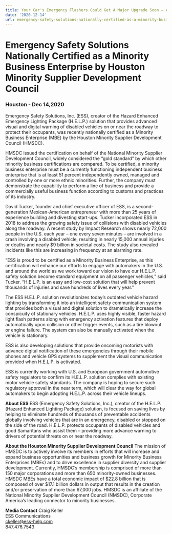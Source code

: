 ```yaml
---
title: Your Car's Emergency Flashers Could Get A Major Upgrade Soon — And Here's Why
date: '2020-12-14'
url: emergency-safety-solutions-nationally-certified-as-a-minority-business-enterprise-by-houston-minority-supplier-development-council
---
```

# Emergency Safety Solutions Nationally Certified as a Minority Business Enterprise by Houston Minority Supplier Development Council
### Houston - Dec 14,2020 

Emergency Safety Solutions, Inc. (ESS), creator of the Hazard Enhanced Emergency Lighting Package (H.E.L.P.) solution that provides advanced visual and digital warning of disabled vehicles on or near the roadway to protect their occupants, was recently nationally certified as a Minority Business Enterprise (MBE) by the Houston Minority Supplier Development Council (HMSDC).

HMSDC issued the certification on behalf of the National Minority Supplier Development Council, widely considered the “gold standard” by which other minority business certifications are compared. To be certified, a minority business enterprise must be a currently functioning independent business enterprise that is at least 51 percent independently owned, managed and controlled by one or more ethnic minorities. Further, the company must demonstrate the capability to perform a line of business and provide a commercially useful business function according to customs and practices of its industry.

David Tucker, founder and chief executive officer of ESS, is a second-generation Mexican-American entrepreneur with more than 25 years of experience building and divesting start-ups. Tucker incorporated ESS in 2018 to address the growing safety issue of collisions with disabled vehicles along the roadway. A recent study by Impact Research shows nearly 72,000 people in the U.S. each year – one every seven minutes – are involved in a crash involving a disabled vehicle, resulting in nearly 15,000 annual injuries or deaths and nearly $9 billion in societal costs. The study also revealed incidents like this are increasing in frequency at an alarming rate.

“ESS is proud to be certified as a Minority Business Enterprise, as this certification will enhance our efforts to engage with automakers in the U.S. and around the world as we work toward our vision to have our H.E.L.P. safety solution become standard equipment on all passenger vehicles,” said Tucker. “H.E.L.P. is an easy and low-cost solution that will help prevent thousands of injuries and save hundreds of lives every year.”

The ESS H.E.L.P. solution revolutionizes today’s outdated vehicle hazard lighting by transforming it into an intelligent safety communication system that provides both a visual and digital solution to dramatically increase the conspicuity of stationary vehicles. H.E.L.P. uses highly visible, faster hazard light flash patterns along with emergency activation features that deploy automatically upon collision or other trigger events, such as a tire blowout or engine failure. The system can also be manually activated when the vehicle is stationary. 

ESS is also developing solutions that provide oncoming motorists with advance digital notification of these emergencies through their mobile phones and vehicle GPS systems to supplement the visual communication provided when H.E.L.P. is activated.  

ESS is currently working with U.S. and European government automotive safety regulators to confirm its H.E.L.P. solution complies with existing motor vehicle safety standards. The company is hoping to secure such regulatory approval in the near term, which will clear the way for global automakers to begin adopting H.E.L.P. across their vehicle lineups.

**About ESS**
ESS (Emergency Safety Solutions, Inc.), creator of the H.E.L.P. (Hazard Enhanced Lighting Package) solution, is focused on saving lives by helping to eliminate hundreds of thousands of preventable accidents globally involving vehicles that are in an emergency, disabled or stopped on the side of the road. H.E.L.P. protects occupants of disabled vehicles and good Samaritans who assist them – providing more advance warning to drivers of potential threats on or near the roadway. 

**About the Houston Minority Supplier Development Council**
The mission of HMSDC is to actively involve its members in efforts that will increase and expand business opportunities and business growth for Minority Business Enterprises (MBEs) and to drive excellence in supplier diversity and supplier development. Currently, HMSDC’s membership is comprised of more than 150 major corporations and more than 650 minority-owned businesses.  HMSDC MBEs have a total economic impact of $22.8 billion that is composed of over $17.1 billion dollars in output that results in the creation and/or preservation of more than 67,000 jobs. HMSDC is an affiliate of the National Minority Supplier Development Council (NMSDC), Corporate America’s leading connector to minority businesses.


**Media Contact**
Craig Keller				
ESS Communications			
ckeller@ess-help.com	
847.476.7543	 
